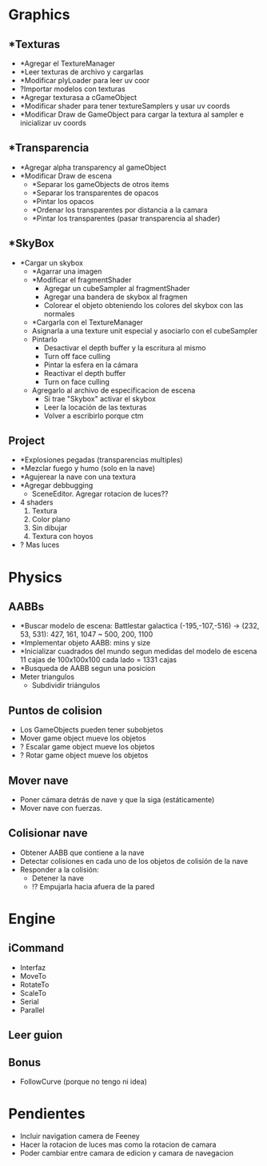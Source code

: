 # Graphics
## *Texturas
- *Agregar el TextureManager
- *Leer texturas de archivo y cargarlas
- *Modificar plyLoader para leer uv coor
- ?Importar modelos con texturas
- *Agregar texturasa a cGameObject
- *Modificar shader para tener textureSamplers y usar uv coords
- *Modificar Draw de GameObject para cargar la textura al sampler e inicializar uv coords
## *Transparencia
- *Agregar alpha transparency al gameObject
- *Modificar Draw de escena
  - *Separar los gameObjects de otros items
  - *Separar los transparentes de opacos
  - *Pintar los opacos
  - *Ordenar los transparentes por distancia a la camara
  - *Pintar los transparentes (pasar transparencia al shader)
## *SkyBox
- *Cargar un skybox
  - *Agarrar una imagen
  - *Modificar el fragmentShader
    - Agregar un cubeSampler al fragmentShader
    - Agregar una bandera de skybox al fragmen
    - Colorear el objeto obteniendo los colores del skybox con las normales
  - *Cargarla con el TextureManager
  - Asignarla a una texture unit especial y asociarlo con el cubeSampler
  - Pintarlo
    - Desactivar el depth buffer y la escritura al mismo
    - Turn off face culling
    - Pintar la esfera en la cámara
    - Reactivar el depth buffer
    - Turn on face culling
  - Agregarlo al archivo de especificacion de escena
    - Si trae "Skybox" activar el skybox
    - Leer la locación de las texturas
    - Volver a escribirlo porque ctm
## Project
- *Explosiones pegadas (transparencias multiples)
- *Mezclar fuego y humo (solo en la nave)
- *Agujerear la nave con una textura
- *Agregar debbugging
  - SceneEditor. Agregar rotacion de luces?? 
- 4 shaders
  1. Textura
  2. Color plano
  3. Sin dibujar
  4. Textura con hoyos
- ? Mas luces
# Physics
## AABBs
- *Buscar modelo de escena: Battlestar galactica
  (-195,-107,-516) -> (232, 53, 531): 427, 161, 1047 ~ 500, 200, 1100
- *Implementar objeto AABB: mins y size 
- *Inicializar cuadrados del mundo segun medidas del modelo de escena
  11 cajas de 100x100x100 cada lado = 1331 cajas
- *Busqueda de AABB segun una posicion
- Meter triangulos
  - Subdividir triángulos
## Puntos de colision
- Los GameObjects pueden tener subobjetos
- Mover game object mueve los objetos
- ? Escalar game object mueve los objetos
- ? Rotar game object mueve los objetos
## Mover nave
- Poner cámara detrás de nave y que la siga (estáticamente)
- Mover nave con fuerzas.
## Colisionar nave
- Obtener AABB que contiene a la nave
- Detectar colisiones en cada uno de los objetos de colisión de la nave
- Responder a la colisión:
  - Detener la nave
  - !? Empujarla hacia afuera de la pared
# Engine
## iCommand
- Interfaz
- MoveTo
- RotateTo
- ScaleTo
- Serial
- Parallel
## Leer guion
## Bonus
- FollowCurve (porque no tengo ni idea)

# Pendientes
- Incluir navigation camera de Feeney
- Hacer la rotacion de luces mas como la rotacion de camara
- Poder cambiar entre camara de edicion y camara de navegacion